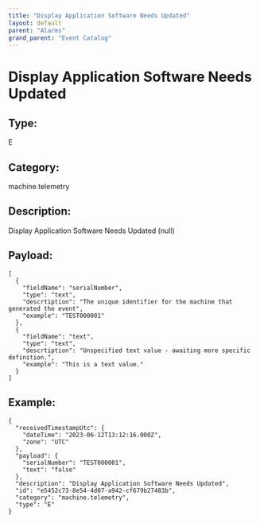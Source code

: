 ```yaml
---
title: "Display Application Software Needs Updated"
layout: default
parent: "Alarms"
grand_parent: "Event Catalog"
---
```


# Display Application Software Needs Updated

## Type:

E

## Category:

machine.telemetry

## Description: 

Display Application Software Needs Updated (null)

## Payload:

```
[
  {
    "fieldName": "serialNumber",
    "type": "text",
    "descrtiption": "The unique identifier for the machine that generated the event",
    "example": "TEST000001"
  },
  {
    "fieldName": "text",
    "type": "text",
    "descrtiption": "Unspecified text value - awaiting more specific definition.",
    "example": "This is a text value."
  }
]
```

## Example:

```
{
  "receivedTimestampUtc": {
    "dateTime": "2023-06-12T13:12:16.000Z",
    "zone": "UTC"
  },
  "payload": {
    "serialNumber": "TEST000001",
    "text": "false"
  },
  "description": "Display Application Software Needs Updated",
  "id": "e5452c73-8e54-4d07-a942-cf679b27483b",
  "category": "machine.telemetry",
  "type": "E"
}
```
